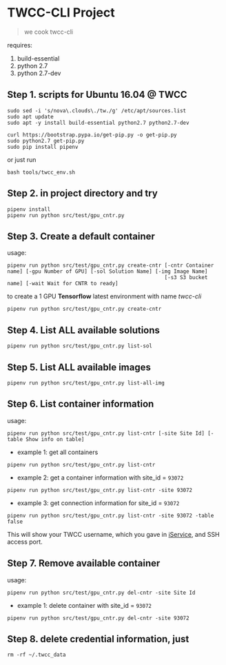 # TWCC-CLI Project

> we cook twcc-cli

requires:
1. build-essential
1. python 2.7
1. python 2.7-dev

## Step 1. scripts for Ubuntu 16.04 @ TWCC

```
sudo sed -i 's/nova\.clouds\./tw./g' /etc/apt/sources.list
sudo apt update
sudo apt -y install build-essential python2.7 python2.7-dev

curl https://bootstrap.pypa.io/get-pip.py -o get-pip.py 
sudo python2.7 get-pip.py
sudo pip install pipenv
```

or just run

```
bash tools/twcc_env.sh
```

## Step 2. in project directory and try

```
pipenv install
pipenv run python src/test/gpu_cntr.py
```


## Step 3. Create a default container 

usage:
```
pipenv run python src/test/gpu_cntr.py create-cntr [-cntr Container name] [-gpu Number of GPU] [-sol Solution Name] [-img Image Name]
                                                   [-s3 S3 bucket name] [-wait Wait for CNTR to ready]
```

to create a 1 GPU **Tensorflow** latest environment with name *twcc-cli*

```
pipenv run python src/test/gpu_cntr.py create-cntr 
```


## Step 4. List ALL available solutions

```
pipenv run python src/test/gpu_cntr.py list-sol
```

## Step 5. List ALL available images

```
pipenv run python src/test/gpu_cntr.py list-all-img
```

## Step 6. List container information 

usage:
```
pipenv run python src/test/gpu_cntr.py list-cntr [-site Site Id] [-table Show info on table]
```

- example 1: get all containers

```
pipenv run python src/test/gpu_cntr.py list-cntr 
```

- example 2: get a container information with site_id = `93072`

```
pipenv run python src/test/gpu_cntr.py list-cntr -site 93072
```

- example 3: get connection information for site_id = `93072`

```
pipenv run python src/test/gpu_cntr.py list-cntr -site 93072 -table false
```

This will show your TWCC username, which you gave in [iService](https://iservice.nchc.org.tw/), and SSH access port.


## Step 7. Remove available container

usage:
```
pipenv run python src/test/gpu_cntr.py del-cntr -site Site Id
```

- example 1: delete container with site_id = `93072` 

```
pipenv run python src/test/gpu_cntr.py del-cntr -site 93072
```



## Step 8. delete credential information, just

```
rm -rf ~/.twcc_data
```

